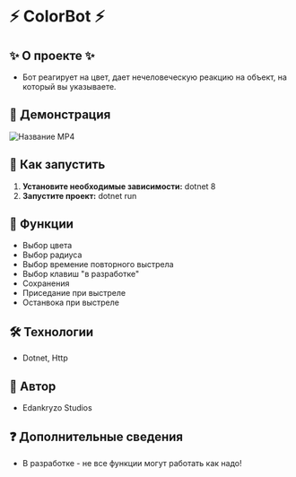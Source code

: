 # ⚡️  ColorBot  ⚡️

## ✨ О проекте ✨
* Бот реагирует на цвет, дает нечеловеческую реакцию на объект, на который вы указываете.

## 🎥 Демонстрация

![Название MP4](https://s1.gifyu.com/images/S1gmq.gif)


## 🚀 Как запустить

1. **Установите необходимые зависимости:**  dotnet 8
2. **Запустите проект:**  dotnet run

## 💫 Функции
* Выбор цвета
* Выбор радиуса
* Выбор времение повторного выстрела
* Выбор клавиш "в разработке"
* Сохранения
* Приседание при выстреле
* Останвока при выстреле 

## 🛠️ Технологии

* Dotnet, Http

## 👥 Автор

* Edankryzo Studios

## ❓ Дополнительные сведения

* В разработке - не все функции могут работать как надо!
